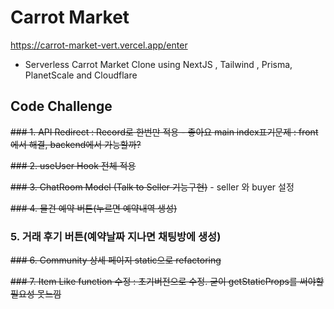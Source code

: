 # Carrot Market
https://carrot-market-vert.vercel.app/enter

- Serverless Carrot Market Clone using NextJS , Tailwind , Prisma, PlanetScale and Cloudflare

## Code Challenge

~~### 1. API Redirect : Record로 한번만 적용 - 좋아요 main index표기문제 : front에서 해결, backend에서 가능할까?~~

~~### 2. useUser Hook 전체 적용~~

~~### 3. ChatRoom Model (Talk to Seller 기능구현)~~ - seller 와 buyer 설정

~~### 4. 물건 예약 버튼(누르면 예약내역 생성)~~

### 5. 거래 후기 버튼(예약날짜 지나면 채팅방에 생성)

~~### 6. Community 상세 페이지 static으로 refactoring~~

~~### 7. Item Like function 수정 : 초기버전으로 수정. 굳이 getStaticProps를 써야할 필요성 못느낌~~
